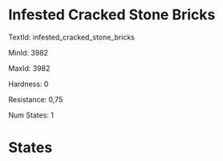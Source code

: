 # Infested Cracked Stone Bricks

TextId: infested_cracked_stone_bricks

MinId: 3982

MaxId: 3982

Hardness: 0

Resistance: 0,75


Num States: 1

# States
```

```